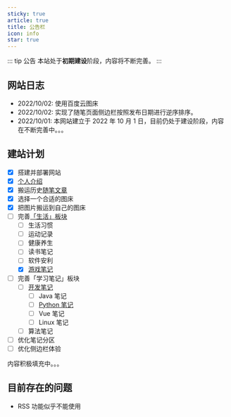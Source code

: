 ```yaml
---
sticky: true
article: true
title: 公告栏
icon: info
star: true
---
```


::: tip 公告
本站处于**初期建设**阶段，内容将不断完善。
:::

## 网站日志

- 2022/10/02: 使用百度云图床
- 2022/10/02: 实现了随笔页面侧边栏按照发布日期进行逆序排序。
- 2022/10/01: 本网站建立于 2022 年 10 月 1 日，目前仍处于建设阶段，内容在不断完善中。。。

## 建站计划

- [x] 搭建并部署网站
- [x] [个人介绍](intro.md)
- [x] 搬运历史[随笔文章](note/README.md)
- [x] 选择一个合适的图床
- [x] 把图片搬运到自己的图床
- [ ] 完善[「生活」板块](life/README.md)
  - [ ] 生活习惯
  - [ ] 运动记录
  - [ ] 健康养生
  - [ ] 读书笔记
  - [ ] 软件安利
  - [x] [游戏笔记](life/game/README.md)
- [ ] 完善「学习笔记」板块
  - [ ] [开发笔记](code/README.md)
    - [ ] Java 笔记
    - [ ] [Python 笔记](code/language/python/README.md)
    - [ ] Vue 笔记
    - [ ] Linux 笔记
  - [ ] 算法笔记
- [ ] 优化笔记分区
- [ ] 优化侧边栏体验

内容积极填充中。。。

## 目前存在的问题

- RSS 功能似乎不能使用
